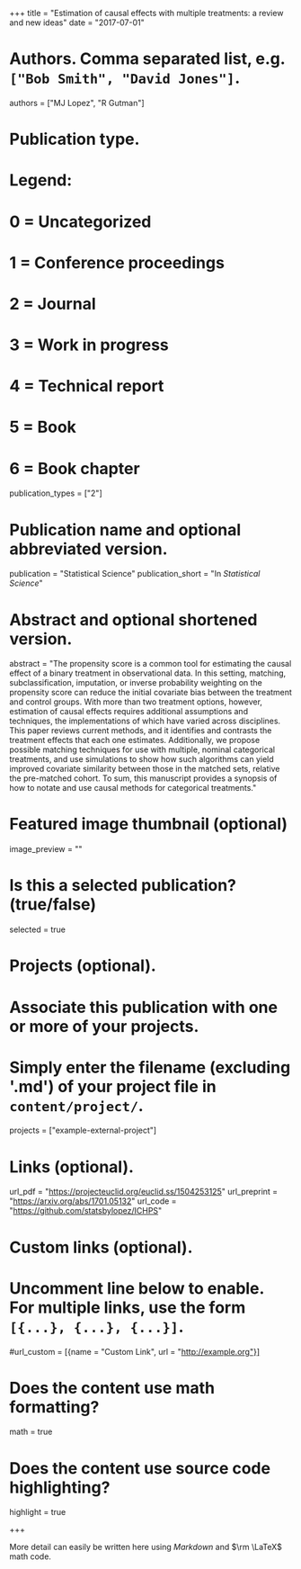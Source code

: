 +++
title = "Estimation of causal effects with multiple treatments: a review and new ideas"
date = "2017-07-01"

# Authors. Comma separated list, e.g. `["Bob Smith", "David Jones"]`.
authors = ["MJ Lopez", "R Gutman"]

# Publication type.
# Legend:
# 0 = Uncategorized
# 1 = Conference proceedings
# 2 = Journal
# 3 = Work in progress
# 4 = Technical report
# 5 = Book
# 6 = Book chapter
publication_types = ["2"]

# Publication name and optional abbreviated version.
publication = "Statistical Science"
publication_short = "In *Statistical Science*"

# Abstract and optional shortened version.
abstract = "The propensity score is a common tool for estimating the causal effect of a binary treatment in observational data. In this setting, matching, subclassification, imputation, or inverse probability weighting on the propensity score can reduce the initial covariate bias between the treatment and control groups. With more than two treatment options, however, estimation of causal effects requires additional assumptions and techniques, the implementations of which have varied across disciplines. This paper reviews current methods, and it identifies and contrasts the treatment effects that each one estimates. Additionally, we propose possible matching techniques for use with multiple, nominal categorical treatments, and use simulations to show how such algorithms can yield improved covariate similarity between those in the matched sets, relative the pre-matched cohort. To sum, this manuscript provides a synopsis of how to notate and use causal methods for categorical treatments."

# Featured image thumbnail (optional)
image_preview = ""

# Is this a selected publication? (true/false)
selected = true

# Projects (optional).
#   Associate this publication with one or more of your projects.
#   Simply enter the filename (excluding '.md') of your project file in `content/project/`.
projects = ["example-external-project"]

# Links (optional).
url_pdf = "https://projecteuclid.org/euclid.ss/1504253125"
url_preprint = "https://arxiv.org/abs/1701.05132"
url_code = "https://github.com/statsbylopez/ICHPS"


# Custom links (optional).
#   Uncomment line below to enable. For multiple links, use the form `[{...}, {...}, {...}]`.
#url_custom = [{name = "Custom Link", url = "http://example.org"}]

# Does the content use math formatting?
math = true

# Does the content use source code highlighting?
highlight = true


+++

More detail can easily be written here using *Markdown* and $\rm \LaTeX$ math code.
